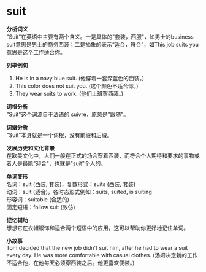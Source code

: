 # suit

**分析词义**  
"Suit"在英语中主要有两个含义。一是具体的"套装，西服"，如男士的business suit意思是男士的商务西装；二是抽象的表示“适合，符合”，如This job suits you意思是这个工作适合你。

  

**列举例句**

  

1.  He is in a navy blue suit. (他穿着一套深蓝色的西装。)
2.  This color does not suit you. (这个颜色不适合你。)
3.  They wear suits to work. (他们上班穿西装。)

  

**词根分析**  
"Suit"这个词源自于法语的 suivre，原意是"跟随"。

  

**词缀分析**  
"Suit"本身就是一个词根，没有前缀和后缀。

  

**发展历史和文化背景**  
在欧美文化中，人们一般在正式的场合穿着西装，而符合个人期待和要求的事物或者人是最能"迎合"，也就是"suit"个人的。

  

**单词变形**  
名词：suit (西装, 套装)，复数形式：suits (西装, 套装)  
动词：suit (适合)，各时态形式例如：suits, suited, is suiting  
形容词：suitable (合适的)  
固定短语：follow suit (效仿)

  

**记忆辅助**  
想想它在衣帽服饰和适合两个短语中的应用，这可以帮助你更好地记住单词。

  

**小故事**  
Tom decided that the new job didn't suit him, after he had to wear a suit every day. He was more comfortable with casual clothes. (汤姆决定新的工作不适合他，在他每天必须穿西装之后。他更喜欢便装。)
